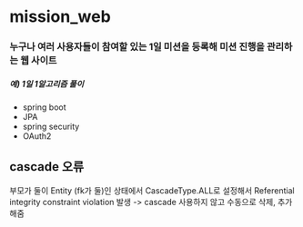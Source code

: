 # mission_web

### 누구나 여러 사용자들이 참여할 있는 1일 미션을 등록해 미션 진행을 관리하는 웹 사이트

##### 예) 1일 1알고리즘 풀이


+ spring boot 
+ JPA
+ spring security
+ OAuth2 





## cascade 오류
부모가 둘이 Entity (fk가 둘)인 상태에서 CascadeType.ALL로 설정해서 Referential integrity constraint violation 발생
-> cascade 사용하지 않고 수동으로 삭제, 추가 해줌
